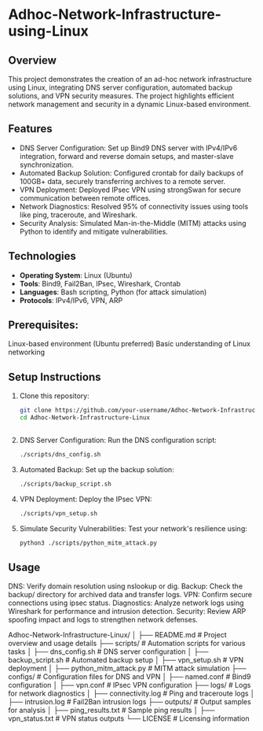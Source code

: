 # Adhoc-Network-Infrastructure-using-Linux

## Overview
This project demonstrates the creation of an ad-hoc network infrastructure using Linux, integrating DNS server configuration, automated backup solutions, and VPN security measures. The project highlights efficient network management and security in a dynamic Linux-based environment.

## Features

- DNS Server Configuration: Set up Bind9 DNS server with IPv4/IPv6 integration, forward and reverse domain setups, and master-slave synchronization.
- Automated Backup Solution: Configured crontab for daily backups of 100GB+ data, securely transferring archives to a remote server.
- VPN Deployment: Deployed IPsec VPN using strongSwan for secure communication between remote offices.
- Network Diagnostics: Resolved 95% of connectivity issues using tools like ping, traceroute, and Wireshark.
- Security Analysis: Simulated Man-in-the-Middle (MITM) attacks using Python to identify and mitigate vulnerabilities.

## Technologies
- **Operating System**: Linux (Ubuntu)
- **Tools**: Bind9, Fail2Ban, IPsec, Wireshark, Crontab
- **Languages**: Bash scripting, Python (for attack simulation)
- **Protocols**: IPv4/IPv6, VPN, ARP

## Prerequisites:
Linux-based environment (Ubuntu preferred)
Basic understanding of Linux networking

## Setup Instructions
1. Clone this repository:
   ```bash
   git clone https://github.com/your-username/Adhoc-Network-Infrastructure-Linux.git
   cd Adhoc-Network-Infrastructure-Linux
  
2. DNS Server Configuration: Run the DNS configuration script:
   ```bash
   ./scripts/dns_config.sh

3. Automated Backup: Set up the backup solution:
   ```bash
   ./scripts/backup_script.sh

4. VPN Deployment: Deploy the IPsec VPN:
   ```bash
   ./scripts/vpn_setup.sh

5. Simulate Security Vulnerabilities: Test your network's resilience using:
   ```bash
   python3 ./scripts/python_mitm_attack.py

## Usage
DNS: Verify domain resolution using nslookup or dig.
Backup: Check the backup/ directory for archived data and transfer logs.
VPN: Confirm secure connections using ipsec status.
Diagnostics: Analyze network logs using Wireshark for performance and intrusion detection.
Security: Review ARP spoofing impact and logs to strengthen network defenses.

Adhoc-Network-Infrastructure-Linux/
│
├── README.md                  # Project overview and usage details
├── scripts/                   # Automation scripts for various tasks
│   ├── dns_config.sh          # DNS server configuration
│   ├── backup_script.sh       # Automated backup setup
│   ├── vpn_setup.sh           # VPN deployment
│   ├── python_mitm_attack.py  # MITM attack simulation
├── configs/                   # Configuration files for DNS and VPN
│   ├── named.conf             # Bind9 configuration
│   ├── vpn.conf               # IPsec VPN configuration
├── logs/                      # Logs for network diagnostics
│   ├── connectivity.log       # Ping and traceroute logs
│   ├── intrusion.log          # Fail2Ban intrusion logs
├── outputs/                   # Output samples for analysis
│   ├── ping_results.txt       # Sample ping results
│   ├── vpn_status.txt         # VPN status outputs
└── LICENSE                    # Licensing information

   
